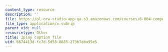 ```yaml
---
content_type: resource
description: ''
file: https://ol-ocw-studio-app-qa.s3.amazonaws.com/courses/6-004-computation-structures-spring-2017/6674413dfc7d5d588685273b7eba95e5_56QUjMD3xoI.vtt
file_type: application/x-subrip
parent_uid: null
resourcetype: Other
title: 3play caption file
uid: 6674413d-fc7d-5d58-8685-273b7eba95e5
---
```


